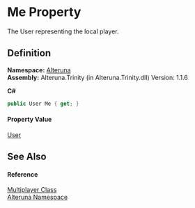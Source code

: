 # Me Property


The User representing the local player.



## Definition
**Namespace:** <a href="N_Alteruna">Alteruna</a>  
**Assembly:** Alteruna.Trinity (in Alteruna.Trinity.dll) Version: 1.1.6

**C#**
``` C#
public User Me { get; }
```



#### Property Value
<a href="T_Alteruna_User">User</a>

## See Also


#### Reference
<a href="T_Alteruna_Multiplayer">Multiplayer Class</a>  
<a href="N_Alteruna">Alteruna Namespace</a>  
